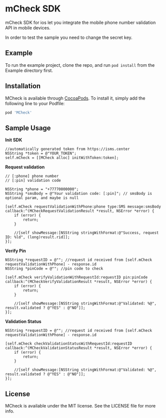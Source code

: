 # mCheck SDK 

mCheck SDK for ios let you integrate the mobile phone number validation API in mobile devices.

In order to test the sample you need to change the secret key.

## Example

To run the example project, clone the repo, and run `pod install` from the Example directory first.

## Installation

MCheck is available through [CocoaPods](https://cocoapods.org). To install
it, simply add the following line to your Podfile:

```ruby
pod 'MCheck'
```

## Sample Usage

**Init SDK**
```
//automatically generated token from https://isms.center
NSString *token = @"YOUR_TOKEN";
self.mCheck = [[MCheck alloc] initWithToken:token];
```
**Request validation**
```
// [:phone] phone number
// [:pin] validation code

NSString *phone = "+77770000000";
NSString *smsBody = @"Your validation code: [:pin]"; // smsBody is optional param, and maybe is null

[self.mCheck requestValidationWithPhone:phone type:SMS message:smsBody callback:^(MCheckRequestValidationResult *result, NSError *error) {
    if (error) {
        return;
    }

    //[self showMessage:[NSString stringWithFormat:@"Success, request ID: %ld", (long)result.rid]];
}];
```
**Verify Pin**
```
NSString *requestID = @""; //request id received from [self.mCheck requestValidationWithPhone] - response.id
NSString *pinCode = @""; //pin code to check

[self.mCheck verifyValidationWithRequestId:requestID pin:pinCode callback:^(MCheckVerifyValidationResult *result, NSError *error) {
    if (error) {
        return;
    }

    //[self showMessage:[NSString stringWithFormat:@"Validated: %@", result.validated ? @"YES" : @"NO"]];
}];
```
**Validation Status**
```
NSString *requestID = @""; //request id received from [self.mCheck requestValidationWithPhone] - response.id

[self.mCheck checkValidationStatusWithRequestId:requestID callback:^(MCheckValidationStatusResult *result, NSError *error) {
    if (error) {
        return;
    }

    //[self showMessage:[NSString stringWithFormat:@"Validated: %@", result.validated ? @"YES" : @"NO"]];
}];
```

## License

MCheck is available under the MIT license. See the LICENSE file for more info.
